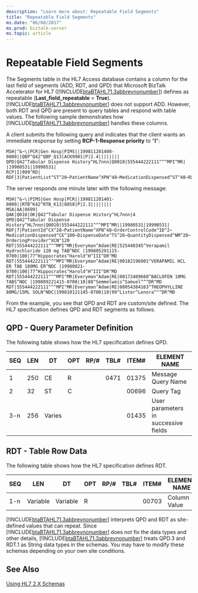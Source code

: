 ```yaml
---
description: "Learn more about: Repeatable Field Segments"
title: "Repeatable Field Segments"
ms.date: "06/08/2017"
ms.prod: biztalk-server
ms.topic: article
---
```

# Repeatable Field Segments
The Segments table in the HL7 Access database contains a column for the last field of segments (ADD, RDT, and QPD) that Microsoft BizTalk Accelerator for HL7 ([!INCLUDE[btaBTAHL71.3abbrevnonumber](../../includes/btabtahl71-3abbrevnonumber-md.md)]) defines as repeatable (**Last_field_repeatable** = **True**). [!INCLUDE[btaBTAHL71.3abbrevnonumber](../../includes/btabtahl71-3abbrevnonumber-md.md)] does not support ADD. However, both RDT and QPD are present to query tables and respond with table values. The following sample demonstrates how [!INCLUDE[btaBTAHL71.3abbrevnonumber](../../includes/btabtahl71-3abbrevnonumber-md.md)] handles these columns.  
  
 A client submits the following query and indicates that the client wants an immediate response by setting **RCP-1-Response priority** to "**I**":  
  
```  
MSH|^&~\|PCR|Gen Hosp|PIMS||199811201400-0800||QBP^Q42^QBP_Q13|ACK9901|P|2.4||||||||  
QPD|Q42^Tabular Dispense History^HL7nnn|Q0010|555444222111^^^MPI^MR| |19980531|19990531|  
RCP|I|999^RD|  
RDF|3|PatientList^ST^20~PatientName^XPN^48~MedicationDispensed^ST^40~RXD.3^TS^26  
```  
  
 The server responds one minute later with the following message:  
  
```  
MSH|^&~\|PIMS|Gen Hosp|PCR||199811201401-0800||RTB^K42^RTB_K13|8858|P|2.3||||||||  
MSA|AA|8699|  
QAK|Q010|OK|Q42^Tabular Dispense History^HL7nnn|4  
QPD|Q42^Tabular Dispense History^HL7nnn|Q0010|555444222111^^^MPI^MR||19980531|19990531|  
RDF|7|PatientId^CX^20~PatientName^XPN^48~OrderControlCode^ID^2~ MedicationDispensed^CE^100~DispenseDate^TS^26~QuantityDispensed^NM^20~ OrderingProvider^XCN^120  
RDT|555444222111^^^MPI^MR|Everyman^Adam|RE|525440345^Verapamil Hydrochloride 120 mg TAB^NDC |199805291115-0700|100|77^Hippocrates^Harold^H^III^DR^MD  
RDT|555444222111^^^MPI^MR|Everyman^Adam|RE|00182196901^VERAPAMIL HCL ER TAB 180MG ER^NDC |19980821-0700|100|77^Hippocrates^Harold^H^III^DR^MD  
RDT|555444222111^^^MPI^MR|Everyman^Adam|RE|00172409660^BACLOFEN 10MG TABS^NDC |199809221415-0700|10|88^Semmelweis^Samuel^^^DR^MD  
RDT|555444222111^^^MPI^MR|Everyman^Adam|RE|00054384163^THEOPHYLLINE 80MG/15ML SOLN^NDC|199810121145-0700|10|99^Lister^Lenora^^^DR^MD  
```  
  
 From the example, you see that QPD and RDT are custom/site defined. The HL7 specification defines QPD and RDT segments as follows.  
  
## QPD - Query Parameter Definition  
 The following table shows how the HL7 specification defines QPD.  
  
|SEQ|LEN|DT|OPT|RP/#|TBL#|ITEM#|ELEMENT NAME|  
|---------|---------|--------|---------|------------|-----------|------------|------------------|  
|1|250|CE|R||0471|01375|Message Query Name|  
|2|32|ST|C|||00696|Query Tag|  
|3-n|256|Varies||||01435|User parameters in successive fields|  
  
## RDT - Table Row Data  
 The following table shows how the HL7 specification defines RDT.  
  
|SEQ|LEN|DT|OPT|RP/#|TBL#|ITEM#|ELEMENT NAME|  
|---------|---------|--------|---------|------------|-----------|------------|------------------|  
|1-n|Variable|Variable|R|||00703|Column Value|  
  
 [!INCLUDE[btaBTAHL71.3abbrevnonumber](../../includes/btabtahl71-3abbrevnonumber-md.md)] interprets QPD and RDT as site-defined values that can repeat. Since [!INCLUDE[btaBTAHL71.3abbrevnonumber](../../includes/btabtahl71-3abbrevnonumber-md.md)] does not fix the data types and other details, [!INCLUDE[btaBTAHL71.3abbrevnonumber](../../includes/btabtahl71-3abbrevnonumber-md.md)] treats QPD.3 and RDT.1 as String data types in the schemas. You may have to modify these schemas depending on your own site conditions.  
  
## See Also  
 [Using HL7 2.X Schemas](../../adapters-and-accelerators/accelerator-hl7/using-hl7-2-x-schemas.md)
